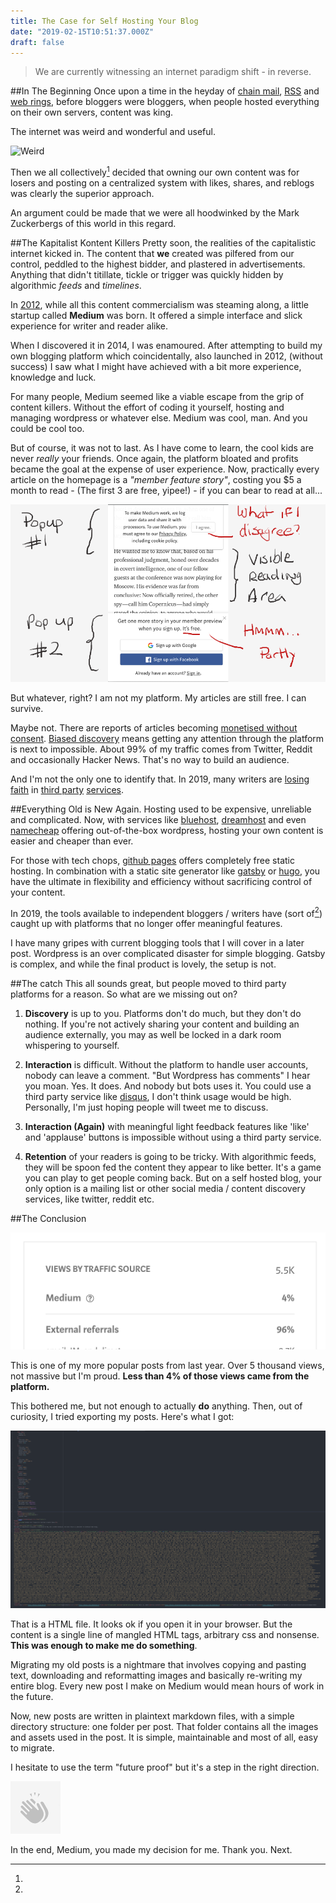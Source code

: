 ```yaml
---
title: The Case for Self Hosting Your Blog
date: "2019-02-15T10:51:37.000Z"
draft: false
---
```


> We are currently witnessing an internet paradigm shift - in reverse.

##In The Beginning
Once upon a time in the heyday of [chain mail](https://en.wikipedia.org/wiki/Chain_letter), [RSS](https://en.wikipedia.org/wiki/RSS) and [web rings](https://en.wikipedia.org/wiki/Webring), before bloggers were bloggers, when people hosted everything on their own servers, content was king.

The internet was weird and wonderful and useful.

![Weird](https://media.giphy.com/media/14kqI3Y4urS3rG/giphy.gif)

Then we all collectively[^1] decided that owning our own content was for losers and posting on a centralized system with likes, shares, and reblogs was clearly the superior approach.

[^1]:
  An argument could be made that we were all hoodwinked by the Mark Zuckerbergs of this world in this regard.

##The Kapitalist Kontent Killers
Pretty soon, the realities of the capitalistic internet kicked in. The content that **we** created was pilfered from our control, peddled to the highest bidder, and plastered in advertisements. Anything that didn't titillate, tickle or trigger was quickly hidden by algorithmic *feeds* and *timelines*.

In [2012](https://en.wikipedia.org/wiki/Medium_(website)), while all this content commercialism was steaming along, a little startup called **Medium** was born. It offered a simple interface and slick experience for writer and reader alike.

When I discovered it in 2014, I was enamoured. After attempting to build my own blogging platform which coincidentally, also launched in 2012, (without success) I saw what I might have achieved with a bit more experience, knowledge and luck.

For many people, Medium seemed like a viable escape from the grip of content killers. Without the effort of coding it yourself, hosting and managing wordpress or whatever else. Medium was cool, man. And you could be cool too.

But of course, it was not to last. As I have come to learn, the cool kids are never *really* your friends. Once again, the platform bloated and profits became the goal at the expense of user experience. Now, practically every article on the homepage is a *"member feature story"*, costing you $5 a month to read - (The first 3 are free, yipee!) - if you can bear to read at all...

![Mediums ui](./image3edit2.png)

But whatever, right? I am not my platform. My articles are still free. I can survive.

Maybe not. There are reports of articles becoming [monetised without consent](https://medium.com/@dan_abramov/why-my-new-blog-isnt-on-medium-3b280282fbae). [Biased discovery](https://writingcooperative.com/my-love-hate-relationship-with-medium-9c672c4303c3) means getting any attention through the platform is next to impossible. About 99% of my traffic comes from Twitter, Reddit and occasionally Hacker News. That's no way to build an audience.

And I'm not the only one to identify that. In 2019, many writers are [losing faith](https://www.joshjahans.com/ditching-medium/) in [third party](https://news.ycombinator.com/item?id=19034676) [services](https://write.as/blog/ending-our-medium-integration).

##Everything Old is New Again.
Hosting used to be expensive, unreliable and complicated. Now, with services like [bluehost](https://www.bluehost.com), [dreamhost](https://www.dreamhost.com/wordpress/) and even [namecheap](https://namecheap.com) offering out-of-the-box wordpress, hosting your own content is easier and cheaper than ever.

For those with tech chops, [github pages](https://pages.github.com/) offers completely free static hosting. In combination with a static site generator like [gatsby](https://gatsbyjs.org) or [hugo](https://gohugo.io), you have the ultimate in flexibility and efficiency without sacrificing control of your content.

In 2019, the tools available to independent bloggers / writers have (sort of[^2]) caught up with platforms that no longer offer meaningful features.

[^2]:
  I have many gripes with current blogging tools that I will cover in a later post. Wordpress is an over complicated disaster for simple blogging. Gatsby is complex, and while the final product is lovely, the setup is not.

##The catch
This all sounds great, but people moved to third party platforms for a reason. So what are we missing out on?

1. **Discovery** is up to you. Platforms don't do much, but they don't do nothing. If you're not actively sharing your content and building an audience externally, you may as well be locked in a dark room whispering to yourself.

2. **Interaction** is difficult. Without the platform to handle user accounts, nobody can leave a comment. "But Wordpress has comments" I hear you moan. Yes. It does. And nobody but bots uses it. You could use a third party service like [disqus](https://disqus.com/), I don't think usage would be high. Personally, I'm just hoping people will tweet me to discuss.

3. **Interaction (Again)** with meaningful light feedback features like 'like' and 'applause' buttons is impossible without using a third party service.

3. **Retention** of your readers is going to be tricky. With algorithmic feeds, they will be spoon fed the content they appear to like better. It's a game you can play to get people coming back. But on a self hosted blog, your only option is a mailing list or other social media / content discovery services, like twitter, reddit etc.

##The Conclusion

![Medium Stats](./stats.png)

This is one of my more popular posts from last year. Over 5 thousand views, not massive but I'm proud. **Less than 4% of those views came from the platform.**

This bothered me, but not enough to actually **do** anything. Then, out of curiosity, I tried exporting my posts. Here's what I got:

![Medium Export](./export.png)

That is a HTML file. It looks ok if you open it in your browser. But the content is a single line of mangled HTML tags, arbitrary css and nonsense. **This was enough to make me do something**.

Migrating my old posts is a nightmare that involves copying and pasting text, downloading and reformatting images and basically re-writing my entire blog. Every new post I make on Medium would mean hours of work in the future.

Now, new posts are written in plaintext markdown files, with a simple directory structure: one folder per post. That folder contains all the images and assets used in the post. It is simple, maintainable and most of all, easy to migrate.

I hesitate to use the term "future proof" but it's a step in the right direction.

![Applause button](./image2edit2.png)

In the end, Medium, you made my decision for me. Thank you. Next.
